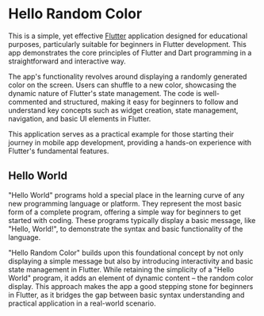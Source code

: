 # Hello Random Color

This is a simple, yet effective [Flutter](https://flutter.dev/) application designed for educational purposes, particularly suitable for beginners in Flutter development. This app demonstrates the core principles of Flutter and Dart programming in a straightforward and interactive way.

The app's functionality revolves around displaying a randomly generated color on the screen. Users can shuffle to a new color, showcasing the dynamic nature of Flutter's state management. The code is well-commented and structured, making it easy for beginners to follow and understand key concepts such as widget creation, state management, navigation, and basic UI elements in Flutter.

This application serves as a practical example for those starting their journey in mobile app development, providing a hands-on experience with Flutter's fundamental features.

## Hello World

"Hello World" programs hold a special place in the learning curve of any new programming language or platform. They represent the most basic form of a complete program, offering a simple way for beginners to get started with coding. These programs typically display a basic message, like "Hello, World!", to demonstrate the syntax and basic functionality of the language.

"Hello Random Color" builds upon this foundational concept by not only displaying a simple message but also by introducing interactivity and basic state management in Flutter. While retaining the simplicity of a "Hello World" program, it adds an element of dynamic content – the random color display. This approach makes the app a good stepping stone for beginners in Flutter, as it bridges the gap between basic syntax understanding and practical application in a real-world scenario.

